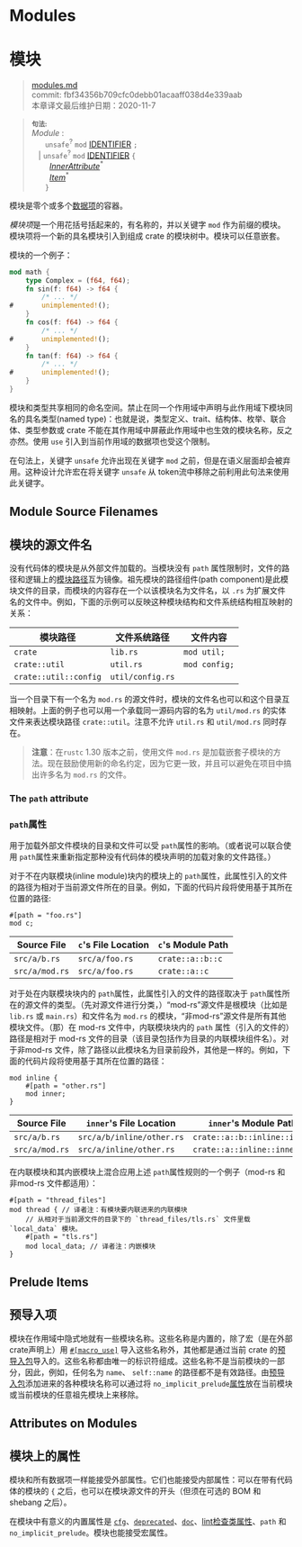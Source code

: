# Modules
# 模块

>[modules.md](https://github.com/rust-lang/reference/blob/master/src/items/modules.md)\
>commit: fbf34356b709cfc0debb01acaaff038d4e339aab \
>本章译文最后维护日期：2020-11-7


> **<sup>句法:</sup>**\
> _Module_ :\
> &nbsp;&nbsp; &nbsp;&nbsp; `unsafe`<sup>?</sup> `mod` [IDENTIFIER] `;`\
> &nbsp;&nbsp; | `unsafe`<sup>?</sup> `mod` [IDENTIFIER] `{`\
> &nbsp;&nbsp; &nbsp;&nbsp;&nbsp;&nbsp; [_InnerAttribute_]<sup>\*</sup>\
> &nbsp;&nbsp; &nbsp;&nbsp;&nbsp;&nbsp; [_Item_]<sup>\*</sup>\
> &nbsp;&nbsp; &nbsp;&nbsp; `}`

模块是零个或多个[数据项][items]的容器。

*模块项*是一个用花括号括起来的，有名称的，并以关键字 `mod` 作为前缀的模块。模块项将一个新的具名模块引入到组成 crate 的模块树中。模块可以任意嵌套。

模块的一个例子：

```rust
mod math {
    type Complex = (f64, f64);
    fn sin(f: f64) -> f64 {
        /* ... */
#       unimplemented!();
    }
    fn cos(f: f64) -> f64 {
        /* ... */
#       unimplemented!();
    }
    fn tan(f: f64) -> f64 {
        /* ... */
#       unimplemented!();
    }
}
```

模块和类型共享相同的命名空间。禁止在同一个作用域中声明与此作用域下模块同名的具名类型(named type)：也就是说，类型定义、trait、结构体、枚举、联合体、类型参数或 crate 不能在其作用域中屏蔽此作用域中也生效的模块名称，反之亦然。使用 `use` 引入到当前作用域的数据项也受这个限制。

在句法上，关键字 `unsafe` 允许出现在关键字 `mod` 之前，但是在语义层面却会被弃用。这种设计允许宏在将关键字 `unsafe` 从 token流中移除之前利用此句法来使用此关键字。

## Module Source Filenames
## 模块的源文件名

没有代码体的模块是从外部文件加载的。当模块没有 `path` 属性限制时，文件的路径和逻辑上的[模块路径][module path]互为镜像。祖先模块的路径组件(path component)是此模块文件的目录，而模块的内容存在一个以该模块名为文件名，以 `.rs` 为扩展文件名的文件中。例如，下面的示例可以反映这种模块结构和文件系统结构相互映射的关系：

模块路径                   | 文件系统路径       | 文件内容
------------------------- | ---------------  | -------------
`crate`                   | `lib.rs`         | `mod util;`
`crate::util`             | `util.rs`        | `mod config;`
`crate::util::config`     | `util/config.rs` |

当一个目录下有一个名为 `mod.rs` 的源文件时，模块的文件名也可以和这个目录互相映射。上面的例子也可以用一个承载同一源码内容的名为 `util/mod.rs` 的实体文件来表达模块路径 `crate::util`。注意不允许 `util.rs` 和 `util/mod.rs` 同时存在。

> **注意**：在`rustc` 1.30 版本之前，使用文件 `mod.rs` 是加载嵌套子模块的方法。现在鼓励使用新的命名约定，因为它更一致，并且可以避免在项目中搞出许多名为 `mod.rs` 的文件。

### The `path` attribute
### `path`属性

用于加载外部文件模块的目录和文件可以受 `path`属性的影响。（或者说可以联合使用 `path`属性来重新指定那种没有代码体的模块声明的加载对象的文件路径。）

对于不在内联模块(inline module)块内的模块上的 `path`属性，此属性引入的文件的路径为相对于当前源文件所在的目录。例如，下面的代码片段将使用基于其所在位置的路径:

<!-- ignore: requires external files -->
```rust,ignore
#[path = "foo.rs"]
mod c;
```

Source File    | `c`'s File Location | `c`'s Module Path
-------------- | ------------------- | ----------------------
`src/a/b.rs`   | `src/a/foo.rs`      | `crate::a::b::c`
`src/a/mod.rs` | `src/a/foo.rs`      | `crate::a::c`

对于处在内联模块块内的 `path`属性，此属性引入的文件的路径取决于 `path`属性所在的源文件的类型。（先对源文件进行分类，）“mod-rs”源文件是根模块（比如是 `lib.rs` 或 `main.rs`）和文件名为 `mod.rs` 的模块，“非mod-rs”源文件是所有其他模块文件。（那）在 mod-rs 文件中，内联模块块内的 `path` 属性（引入的文件的）路径是相对于 mod-rs 文件的目录（该目录包括作为目录的内联模块组件名）。对于非mod-rs 文件，除了路径以此模块名为目录前段外，其他是一样的。例如，下面的代码片段将使用基于其所在位置的路径：

<!-- ignore: requires external files -->
```rust,ignore
mod inline {
    #[path = "other.rs"]
    mod inner;
}
```

Source File    | `inner`'s File Location   | `inner`'s Module Path
-------------- | --------------------------| ----------------------------
`src/a/b.rs`   | `src/a/b/inline/other.rs` | `crate::a::b::inline::inner`
`src/a/mod.rs` | `src/a/inline/other.rs`   | `crate::a::inline::inner`

在内联模块和其内嵌模块上混合应用上述 `path`属性规则的一个例子（mod-rs 和非mod-rs 文件都适用）：

<!-- ignore: requires external files -->
```rust,ignore
#[path = "thread_files"]
mod thread { // 译者注：有模块要内联进来的内联模块
    // 从相对于当前源文件的目录下的 `thread_files/tls.rs` 文件里载 `local_data` 模块。
    #[path = "tls.rs"]
    mod local_data; // 译者注：内嵌模块
}
```

## Prelude Items
## 预导入项

模块在作用域中隐式地就有一些模块名称。这些名称是内置的，除了宏（是在外部crate声明上）用 [`#[macro_use]`][macro_use] 导入这些名称外，其他都是通过当前 crate 的[预导入包][prelude]导入的。这些名称都由唯一的标识符组成。这些名称不是当前模块的一部分，因此，例如，任何名为 `name`、 `self::name` 的路径都不是有效路径。由[预导入包][prelude]添加进来的各种模块名称可以通过将 `no_implicit_prelude`[属性][attribute]放在当前模块或当前模块的任意祖先模块上来移除。

## Attributes on Modules
## 模块上的属性

模块和所有数据项一样能接受外部属性。它们也能接受内部属性：可以在带有代码体的模块的 `{` 之后，也可以在模块源文件的开头（但须在可选的 BOM 和 shebang 之后）。

在模块中有意义的内置属性是 [`cfg`]、[`deprecated`]、[`doc`]、[lint检查类属性][the lint check attributes]、`path` 和 `no_implicit_prelude`。模块也能接受宏属性。

[_InnerAttribute_]: ../attributes.md
[_Item_]: ../items.md
[macro_use]: ../macros-by-example.md#the-macro_use-attribute
[`cfg`]: ../conditional-compilation.md
[`deprecated`]: ../attributes/diagnostics.md#the-deprecated-attribute
[`doc`]: https://doc.rust-lang.org/rustdoc/the-doc-attribute.html
[IDENTIFIER]: ../identifiers.md
[attribute]: ../attributes.md
[items]: ../items.md
[module path]: ../paths.md
[prelude]: ../crates-and-source-files.md#preludes-and-no_std
[the lint check attributes]: ../attributes/diagnostics.md#lint-check-attributes

<!-- 2020-11-12-->
<!-- checked -->
